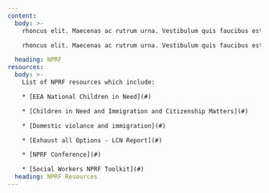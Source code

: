```yaml
---
content:
  body: >-
    rhoncus elit. Maecenas ac rutrum urna. Vestibulum quis faucibus est. Pellentesque habitant morbi tristique senectus et netus et malesuada fames ac turpis egestas. Donec eleifend sed dui ac sodales. Morbi non porta nisi. Suspendisse ultricies est nec nulla elementum, ut luctus lectus suscipit. 

    rhoncus elit. Maecenas ac rutrum urna. Vestibulum quis faucibus est. Pellentesque habitant morbi tristique senectus et netus et malesuada fames ac turpis egestas. Donec eleifend sed dui ac sodales. Morbi non porta nisi. Suspendisse ultricies est nec nulla elementum, ut luctus lectus suscipit. 

  heading: NPRF
resources:
  body: >-
    List of NPRF resources which include:

    * [EEA National Children in Need](#)

    * [Children in Need and Immigration and Citizenship Matters](#)

    * [Domestic violance and immigration](#)

    * [Exhaust all Options - LCN Report](#)

    * [NPRF Conference](#)

    * [Social Workers NPRF Toolkit](#)
  heading: NPRF Resources
---
```

